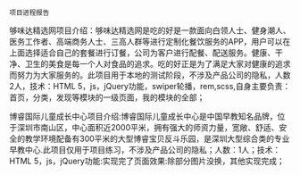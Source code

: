 	项目进程报告
够味达精选网项目介绍：够味达精选网是吃的好是一款面向白领人士、健身潮人、医务工作者、高端商务人士、三高人群等进行定制化餐饮服务的APP，用户可以在上面选择适合自己的套餐进行订餐，公司为客户进行配餐、配送服务。健康、干净、卫生的美食是每一个人对食品的追求。吃的好正是为了满足大家对健康的追求而努力为大家服务的。此项目用于本地的测试阶段，不涉及产品公司的隐私，人数2人，技术：HTML 5，js，jQuery功能，swiper轮播，rem,scss,自身主要负责：首页，分类，发现等模块的一级页面，我的模块的全部；

	
	
博睿国际儿童成长中心项目介绍:博睿国际儿童成长中心是中国早教知名品牌，位于深圳市南山区，中心面积近2000平米，拥有强大的师资力量，宽敞、舒适、安全的教学环境配备有300平米的大型博睿宝贝反斗乐园，是深圳大型综合类的专业早教中心.此项目仅用于项目练习，不涉及产品公司的隐私；人数：1人；技术：HTML 5，js，jQuery功能:实现完了页面效果:除部分图片没换，其他实现完成；
